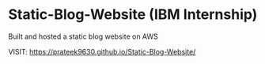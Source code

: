 # Static-Blog-Website (IBM Internship)

Built and hosted a static blog website on AWS

VISIT: https://prateek9630.github.io/Static-Blog-Website/
